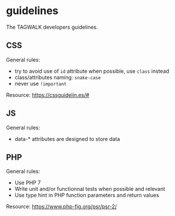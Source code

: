 # guidelines

The TAGWALK developers guidelines.

## CSS

General rules:
- try to avoid use of `id` attribute when possible, use `class` instead 
- class/attributes naming: `snake-case`
- never use `!important`

Resource: https://cssguidelin.es/#

## JS

General rules:
- data-* attributes are designed to store data

## PHP

General rules:
- Use PHP 7
- Write unit and/or functionnal tests when possible and relevant
- Use type hint in PHP function parameters and return values 

Resource: https://www.php-fig.org/psr/psr-2/
